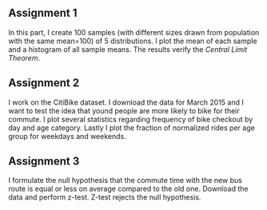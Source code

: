 ## Assignment 1

In this part, I create 100 samples (with different sizes drawn from population with the same mean=100) of 5 distributions.
I plot the mean of each sample and a histogram of all sample means. The results verify the _Central Limit Theorem_.

## Assignment 2

I work on the CitiBike dataset. I download the data for March 2015 and I want to test the idea that yound people are more likely
to bike for their commute. I plot several statistics regarding frequency of bike checkout by day and age category. 
Lastly I plot the fraction of normalized rides per age group for weekdays and weekends.

## Assignment 3

I formulate the null hypothesis that the commute time with the new bus route is equal or less on average compared to the old one. 
Download the data and perform z-test. Z-test rejects the null hypothesis.
